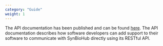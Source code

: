 ```yaml
---
category: "Guide"
weight: 1
---
```


The API documentation has been published and can be found [here](https://synbiohub.github.io/api-docs/#user-endpoints). The API documentation describes how software developers can add support to their software to communicate with SynBioHub directly using its RESTful API.